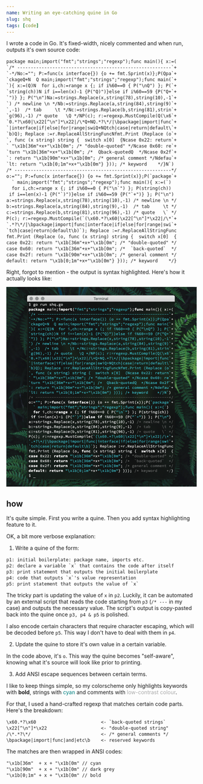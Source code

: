```yaml
---
name: Writing an eye-catching quine in Go
slug: shq
tags: [code]
---
```


I wrote a code in Go. It's fixed-width, nicely commented and
when run, outputs it's own source code:

```
package main;import("fmt";"strings";"regexp");func main(){ x:=(
`/* ---------------------------------------------------------`+
`-*/No:=""; P:=func(x interface{}) {o += fmt.Sprint(x)};P(Qpa`+
`ckageQ+N  Q main;import("fmt";"strings";"regexp");func main(`+
`){ x:=(Q)N  for i,ch:=range x {; if i%60==0 { P("\nQ") }; P(`+
`string(ch))N if i==len(x)-1 {P("Q)")}else if i%60==59 {P("Q+`+
`")} }; P("\n")Na:=strings.Replace(x,string(78),string(10),-1`+
`) /* newline \n */Nb:=strings.Replace(a,string(84),string(9)`+
`,-1)  /* tab     \t */Nc:=strings.Replace(b,string(81),strin`+
`g(96),-1) /* quote   \Q */NP(c); r:=regexp.MustCompile(Q(\x6`+
`0.*?\x60|\x22[^\n"]*\x22|/\*Q+NQ.*?\*/|\bpackage|import|func`+
`|interface|if|else|for|range|swiQ+NQtch|case|return|default\`+
`b)Q); Replace :=r.ReplaceAllStringFuncNfmt.Print (Replace (o`+
`, func (x string) string {  switch x[0]  {Ncase 0x22: return`+
` "\x1b[36m"+x+"\x1b[0m"; /* "double-quoted" */Ncase 0x60: re`+
`turn "\x1b[36m"+x+"\x1b[0m"; /*  Qback-quotedQ  */Ncase 0x2f`+
`: return "\x1b[90m"+x+"\x1b[0m"; /* general comment */Ndefau`+
`lt: return "\x1b[0;1m"+x+"\x1b[0m"} })); /* keyword    */}N`)
/* ----------------------------------------------------------*/
o:=""; P:=func(x interface{}) {o += fmt.Sprint(x)};P(`package`+
  ` main;import("fmt";"strings";"regexp");func main(){ x:=(`)
  for i,ch:=range x {; if i%60==0 { P("\n`") }; P(string(ch))
 if i==len(x)-1 {P("`)")}else if i%60==59 {P("`+")} }; P("\n")
a:=strings.Replace(x,string(78),string(10),-1) /* newline \n */
b:=strings.Replace(a,string(84),string(9),-1)  /* tab     \t */
c:=strings.Replace(b,string(81),string(96),-1) /* quote   \` */
P(c); r:=regexp.MustCompile(`(\x60.*?\x60|\x22[^\n"]*\x22|/\*`+
`.*?\*/|\bpackage|import|func|interface|if|else|for|range|swi`+
`tch|case|return|default\b)`); Replace :=r.ReplaceAllStringFunc
fmt.Print (Replace (o, func (x string) string {  switch x[0]  {
case 0x22: return "\x1b[36m"+x+"\x1b[0m"; /* "double-quoted" */
case 0x60: return "\x1b[36m"+x+"\x1b[0m"; /*  `back-quoted`  */
case 0x2f: return "\x1b[90m"+x+"\x1b[0m"; /* general comment */
default: return "\x1b[0;1m"+x+"\x1b[0m"} })); /* keyword    */}
```

Right, forgot to mention - the output is syntax highlighted.
Here's how it actually looks like:

![preview](/files/shq/preview.png)

## how

It's quite simple. First you write a quine.
Then you add syntax highlighting feature to it.

OK, a bit more verbose explanation:

1. Write a quine of the form:

```
p1: initial boilerplate: package name, imports etc.
p2: declare a variable `x` that contains the code after itself
p3: print statement that outputs the initial boilerplate
p4: code that outputs `x`'s value representation
p5: print statement that outputs the value of `x`
```

The tricky part is updating the value of `x` in `p2`.
Luckily, it can be automated by an external script
that reads the code starting from `p3` (`/* ---` in my case) and outputs
the necessary value. The script's output is copy-pasted
back into the quine once `p3, p4 & p5` is polished.

I also encode certain characters that require character escaping,
which will be decoded before `p5`.
This way I don't have to deal with them in `p4`.

2. Update the quine to store it's own value in a certain variable.

In the code above, it's `o`. This way the quine becomes "self-aware",
knowing what it's source will look like prior to printing.

3. Add ANSI escape sequences between certain terms.

I like to keep things simple, so my colorscheme only highlights
keywords with <b>bold</b>,
strings with <span style="color: teal">cyan</span>
and comments with <span style="color: #aaa">low-contrast colour</span>.

For that, I used a hand-crafted regexp that matches certain code parts.
Here's the breakdown:

```
\x60.*?\x60                        <- `back-quoted strings`
\x22[^\n"]*\x22                    <- "double-quoted string"
/\*.*?\*/                          <- /* general comments */
\bpackage|import|func|and|etc\b    <- reserved keywords
```

The matches are then wrapped in ANSI codes:

```
"\x1b[36m"  + x + "\x1b[0m" // cyan
"\x1b[90m"  + x + "\x1b[0m" // dark grey
"\x1b[0;1m" + x + "\x1b[0m" // bold
```
